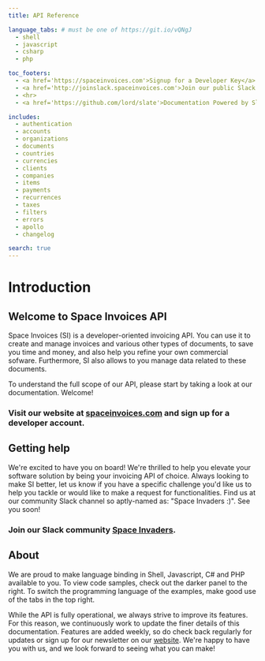 ```yaml
---
title: API Reference

language_tabs: # must be one of https://git.io/vQNgJ
  - shell
  - javascript
  - csharp
  - php

toc_footers:
  - <a href='https://spaceinvoices.com'>Signup for a Developer Key</a>
  - <a href='http://joinslack.spaceinvoices.com'>Join our public Slack community</a>
  - <hr>
  - <a href='https://github.com/lord/slate'>Documentation Powered by Slate</a>

includes:
  - authentication
  - accounts
  - organizations
  - documents
  - countries
  - currencies
  - clients
  - companies
  - items
  - payments
  - recurrences
  - taxes
  - filters
  - errors
  - apollo
  - changelog

search: true
---
```


# Introduction

## Welcome to Space Invoices API

Space Invoices (SI) is a developer-oriented invoicing API. You can use it to create and manage invoices and various other types of documents, to save you time and money, and also help you refine your own commercial sofware. Furthermore, SI also allows to you manage data related to these documents.

To understand the full scope of our API, please start by taking a look at our documentation. Welcome!

### Visit our website at [spaceinvoices.com](https://spaceinvoices.com) and sign up for a developer account.

## Getting help

We're excited to have you on board! We're thrilled to help you elevate your software solution by being your invoicing API of choice.
Always looking to make SI better, let us know if you have a specific challenge you'd like us to help you tackle or would like to make a request for functionalities. Find us at our community Slack channel so aptly-named as: "Space Invaders :)". See you soon!

### Join our Slack community [Space Invaders](http://joinslack.spaceinvoices.com).

## About

We are proud to make language binding in Shell, Javascript, C# and PHP available to you. To view code samples, check out the darker panel to the right. To switch the programming language of the examples, make good use of the tabs in the top right.

While the API is fully operational, we always strive to improve its features. For this reason, we continuously work to update the finer details of this documentation. Features are added weekly, so do check back regularly for updates or sign up for our newsletter on our <a href="http://spaceinvoices.com">website</a>. We're happy to have you with us, and we look forward to seeing what you can make!
